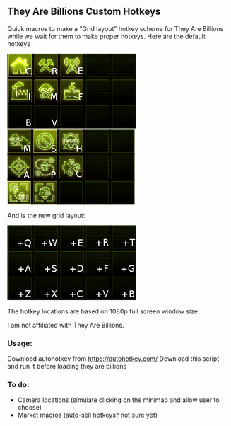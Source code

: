 ## They Are Billions Custom Hotkeys
Quick macros to make a "Grid layout" hotkey scheme for They Are Billions while we wait for them to make proper hotkeys.
Here are the default hotkeys

![default-CC](/default-CC.png)
![unit-hotkey](/unit-hotkey.png)

And is the new grid layout:

![modified-blank](/modified-blank.png)

The hotkey locations are based on 1080p full screen window size.


I am not affiliated with They Are Billions.

### Usage:
Download autohotkey from https://autohotkey.com/
Download this script and run it before loading they are billions

### To do:
- Camera locations (simulate clicking on the minimap and allow user to choose)
- Market macros (auto-sell hotkeys? not sure yet)
